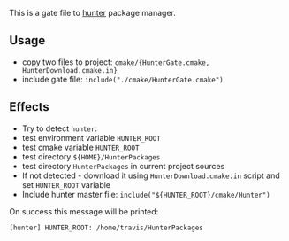 This is a gate file to [hunter](https://github.com/ruslo/hunter) package manager.

## Usage

* copy two files to project: `cmake/{HunterGate.cmake, HunterDownload.cmake.in}`
* include gate file: `include("./cmake/HunterGate.cmake")`

## Effects
* Try to detect `hunter`:
 * test environment variable `HUNTER_ROOT`
 * test cmake variable `HUNTER_ROOT`
 * test directory `${HOME}/HunterPackages`
 * test directory `HunterPackages` in current project sources
* If not detected - download it using `HunterDownload.cmake.in` script and set `HUNTER_ROOT` variable
* Include hunter master file: `include("${HUNTER_ROOT}/cmake/Hunter")`

On success this message will be printed:
```
[hunter] HUNTER_ROOT: /home/travis/HunterPackages
```
